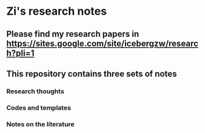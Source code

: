 # Zi's research notes

## Please find my research papers in https://sites.google.com/site/icebergzw/research?pli=1

## This repository contains three sets of notes

### Research thoughts

### Codes and templates

### Notes on the literature
